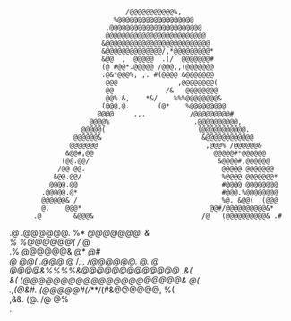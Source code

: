                                                                                 
                                 /@@@@@@@@@@@%,                                 
                              %@@@@@@@@@@@@@@@@@@@                              
                            ,@@@@@@@@@@@@@@@@@@@@@@@                            
                            @@@@@@@@@@@@@@@@@@@@@@@@@                           
                           &@@@@@@@@@@@@@@@@@@@@@@@@@@                          
                           &@@@@@@@@@@@@@@/,*@@@@@@@@@*                         
                           &@@  ,  @@@@@  .(/  @@@@@@@#                         
                           (@ #@@*.@@@@@ /@@@,,(@@@@@@@                         
                           .@&*@@@%, ,. #(@@@@ &@@@@@@@                         
                            @@@               ,@@@@@@@@(                        
                            @@             /&   @@@@@@@@                        
                            @@%.&,    *&/    %%%@@@@@@@@&                       
                           (@@@,@.       (@*    %@@@@@@@@@                      
                          @@@@     .,.           /@@@@@@@@@#                    
                        @@@@%                     .@@@@@@@@@@,                  
                      @@@@@(                       (@@@@@@@@@@@.                
                    @@@@@@&                         &@@@@@@@@@@@@               
                   @@@@@@@                           ,@@@% /@@@@@@&             
                  &@@#,@@                              @@@@@#*@@@@@@            
                 (@@.@@/                                &@@@@#,@@@@@@           
                /@@ @@.                                  @@@@@ @@@@@@@          
               &@@.@@/                                   %@@@@ @@@@@@@*         
              @@@@.@@                                    #@@@@ @@@@@@@@         
            .@@@@@.@*                                    #@@@.%@@@@@@@@         
            @@@@@@& /                                    %@. &@@(  (@@@         
            @.    @@@*                                @@#/@@@@@@@@@@&*          
          .@        &@@@&                           /@   (@@@@@@@@@@& .#        
   .@                .@@@@@@.                       %*    *@@@@@@@.    &        
   %                   %@@@@@@(                     /*                  @       
   .%                    @@@@@@&                    @*                    *@#   
    @                      @@(                   .@@@*                        @ 
   /,                       *,                /@@@@@@.                       @. 
  @                           @@@@&%%%%&@@@@@@@@@@@@@                  .&(      
  &(                          (@@@@@@@@@@@@@@@@@@@@@&               @(          
        .,(@&#.               (@@@@@#(/***/(#&@@@@@@,            %(             
                  ,&&.      (@.                     /@        @%                
                                                          .                     

